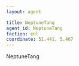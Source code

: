 ```yaml
---
layout: agent

title: NeptuneTang
agent_id: NeptuneTang
faction: enl
coordinate: 51.441, 5.467
---
```


NeptuneTang
